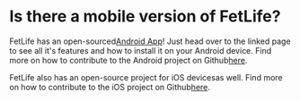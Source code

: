 # Is there a mobile version of FetLife?

FetLife has an open-sourced[Android App](https://fetlife.com/androidapp "")! Just head over to the linked page to see all it's features and how to install it on your Android device. Find more on how to contribute to the Android project on Github[here](https://github.com/fetlife/android "").

FetLife also has an open-source project for iOS devicesas well. Find more on how to contribute to the iOS project on Github[here](https://github.com/fetlife/ios "").
